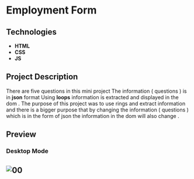 # Employment Form

## Technologies

- **HTML**
- **CSS**
- **JS**

## Project Description

There are five questions in this mini project
The information ( questions ) is in **json** format
Using **loops** information is extracted and displayed in the dom .
The purpose of this project was to use rings and extract information and there is a bigger purpose that by changing the information ( questions ) which is in the form of json the information in the dom will also change .

## Preview
### Desktop Mode
![00](https://user-images.githubusercontent.com/100797809/206977372-6112282a-b35c-44e1-9fde-0fbf062d6cec.png)
---
